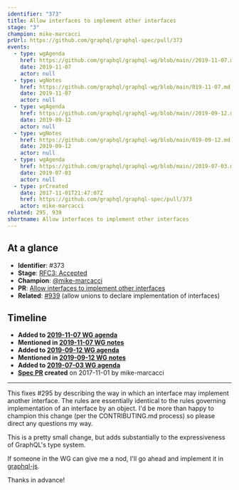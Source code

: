```yaml
---
identifier: "373"
title: Allow interfaces to implement other interfaces
stage: "3"
champion: mike-marcacci
prUrl: https://github.com/graphql/graphql-spec/pull/373
events:
  - type: wgAgenda
    href: https://github.com/graphql/graphql-wg/blob/main//2019-11-07.md
    date: 2019-11-07
    actor: null
  - type: wgNotes
    href: https://github.com/graphql/graphql-wg/blob/main/019-11-07.md
    date: 2019-11-07
    actor: null
  - type: wgAgenda
    href: https://github.com/graphql/graphql-wg/blob/main//2019-09-12.md
    date: 2019-09-12
    actor: null
  - type: wgNotes
    href: https://github.com/graphql/graphql-wg/blob/main/019-09-12.md
    date: 2019-09-12
    actor: null
  - type: wgAgenda
    href: https://github.com/graphql/graphql-wg/blob/main//2019-07-03.md
    date: 2019-07-03
    actor: null
  - type: prCreated
    date: 2017-11-01T21:47:07Z
    href: https://github.com/graphql/graphql-spec/pull/373
    actor: mike-marcacci
related: 295, 939
shortname: Allow interfaces to implement other interfaces
---
```


## At a glance

- **Identifier**: #373
- **Stage**: [RFC3: Accepted](https://github.com/graphql/graphql-spec/blob/main/CONTRIBUTING.md#stage-3-accepted)
- **Champion**: [@mike-marcacci](https://github.com/mike-marcacci)
- **PR**: [Allow interfaces to implement other interfaces](https://github.com/graphql/graphql-spec/pull/373)
- **Related**: [#939](/rfcs/939) (allow unions to declare implementation of interfaces)

<!-- BEGIN_CUSTOM_TEXT -->



<!-- END_CUSTOM_TEXT -->

## Timeline

- **Added to [2019-11-07 WG agenda](https://github.com/graphql/graphql-wg/blob/main//2019-11-07.md)**
- **Mentioned in [2019-11-07 WG notes](https://github.com/graphql/graphql-wg/blob/main/019-11-07.md)**
- **Added to [2019-09-12 WG agenda](https://github.com/graphql/graphql-wg/blob/main//2019-09-12.md)**
- **Mentioned in [2019-09-12 WG notes](https://github.com/graphql/graphql-wg/blob/main/019-09-12.md)**
- **Added to [2019-07-03 WG agenda](https://github.com/graphql/graphql-wg/blob/main//2019-07-03.md)**
- **[Spec PR](https://github.com/graphql/graphql-spec/pull/373) created** on 2017-11-01 by mike-marcacci

<!-- VERBATIM -->

---

This fixes #295 by describing the way in which an interface may implement another interface. The rules are essentially identical to the rules governing implementation of an interface by an object. I'd be more than happy to champion this change (per the CONTRIBUTING.md process) so please direct any questions my way.

This is a pretty small change, but adds substantially to the expressiveness of GraphQL's type system.

If someone in the WG can give me a nod, I'll go ahead and implement it in [graphql-js](https://github.com/graphql/graphql-js).

Thanks in advance!

